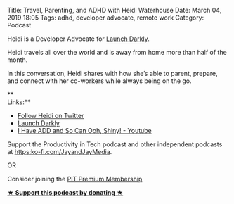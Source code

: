 Title: Travel, Parenting, and ADHD with Heidi Waterhouse
Date: March 04, 2019 18:05
Tags: adhd, developer advocate, remote work
Category: Podcast

Heidi is a Developer Advocate for [Launch Darkly](https://www.launchdarkly.com/).  
  
Heidi travels all over the world and is away from home more than half of the month.  
  
In this conversation, Heidi shares with how she’s able to parent, prepare, and connect with her co-workers while always being on the go.  
  
**  
Links:**

  * [Follow Heidi on Twitter](https://twitter.com/Wiredferret)
  * [Launch Darkly](https://www.launchdarkly.com/)
  * [I Have ADD and So Can Ooh, Shiny! - Youtube](https://www.youtube.com/watch?v=hEVW67KSwwo)
  
Support the Productivity in Tech podcast and other independent podcasts at [https:ko-fi.com/JayandJayMedia](https:ko-fi.com/JayandJayMedia).  
  
OR  
  
Consider joining the [PIT Premium Membership](https://productivityintech.com/memberships)

**[★ Support this podcast by donating ★](Https://ko-fi.com/jayandjaymedia)**

